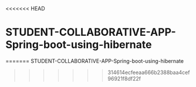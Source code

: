 <<<<<<< HEAD
# STUDENT-COLLABORATIVE-APP-Spring-boot-using-hibernate
=======
STUDENT-COLLABORATIVE-APP-Spring-boot-using-hibernate
>>>>>>> 314614ecfeeaa666b2388baa4cef96921f8df22f
